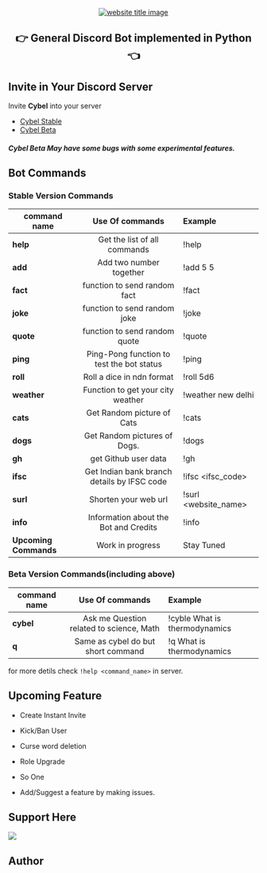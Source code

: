 <p align="center">
  <a href="https://py-contributors.github.io/awesomeScripts/"><img src="https://capsule-render.vercel.app/api?type=rect&color=ffdd00&height=100&section=header&text=Cybel&fontSize=80%&fontColor=ffffff" alt="website title image"></a>
  <h2 align="center">👉 General Discord Bot implemented in Python 👈</h2>
</p>

## Invite in Your Discord Server

Invite **Cybel** into your server 

- [Cybel Stable](https://discord.com/api/oauth2/authorize?client_id=832137823309004800&permissions=142337&scope=bot)
- [Cybel Beta](https://discord.com/api/oauth2/authorize?client_id=831918257166090250&permissions=142337&scope=bot)

##### **Cybel Beta** May have some bugs with some experimental features.

## Bot Commands

### Stable Version Commands

| command name          |               Use Of commands               | Example              |
| --------------------- | :-----------------------------------------: | :------------------- |
| **help**              |        Get the list of all commands         | !help                |
| **add**               |           Add two number together           | !add 5 5             |
| **fact**              |        function to send random fact         | !fact                |
| **joke**              |        function to send random joke         | !joke                |
| **quote**             |        function to send random quote        | !quote               |
| **ping**              |  Ping-Pong function to test the bot status  | !ping                |
| **roll**              |          Roll a dice in ndn format          | !roll 5d6            |
| **weather**           |      Function to get your city weather      | !weather new delhi   |
| **cats**              |         Get Random picture of Cats          | !cats                |
| **dogs**              |        Get Random pictures of Dogs.         | !dogs                |
| **gh**                |            get Github user data             | !gh <username>       |
| **ifsc**              | Get Indian bank branch details by IFSC code | !ifsc <ifsc_code>    |
| **surl**              |            Shorten your web url             | !surl <website_name> |
| **info**              |    Information about the Bot and Credits    | !info                |
| **Upcoming Commands** |              Work in progress               | Stay Tuned           |

### Beta Version Commands(including above)

| command name |             Use Of commands              | Example                       |
| ------------ | :--------------------------------------: | :---------------------------- |
| **cybel**    | Ask me Question related to science, Math | !cyble What is thermodynamics |
| **q**        |    Same as cybel do but short command    | !q What is thermodynamics     |

for more detils check `!help <command_name>` in server.

## Upcoming Feature

- Create Instant Invite
- Kick/Ban User
- Curse word deletion
- Role Upgrade
- So One

- Add/Suggest a feature by making issues.

## Support Here

<a href="https://www.buymeacoffee.com/codeperfectplus"><img src="https://img.buymeacoffee.com/button-api/?text=Buy me a book&emoji=📖&slug=codeperfectplus&button_colour=FFDD00&font_colour=000000&font_family=Cookie&outline_colour=000000&coffee_colour=ffffff"></a>

## Author
